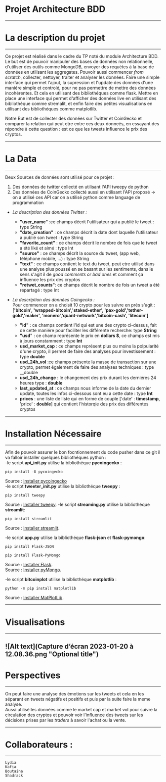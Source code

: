 # Projet Architecture BDD
---------------------------------------------------------------
# La description du projet
---------------------------------------------------------------
Ce projet est réalisé dans le cadre du TP noté du module Architecture BDD.
Le but est de pouvoir manipuler des bases de données non relationnelle, d'utiliser des outils comme MongoDB, envoyer des requétes à la base de données en utilisant les aggregates. Pouvoir aussi commencer _from scratch_, collecter, nettoyer, traiter et analyser les données.
Faire une simple interface qui permet l'ajout, la supression et l'update des données d'une maniére simple et controlé, pour ne pas permettre de mettre des données incohérentes. Et cela en utilisant des bibliothéques comme flask.
Mettre en place une interface qui permet d'afficher des données live en utilisant des bibliothéque comme stremalit, et enfin faire des petites visualisations en utilisant des bibliothéques comme matplotlib.

Notre But est de collecter des données sur Twitter et CoinGecko et comparer la relation qui peut etre entre ces deux donneés, en essayant des répondre à cette question : est ce que les tweets influence le prix des cryptos.  

---------------------------------------------------------------
# La Data
---------------------------------------------------------------
Deux Sources de données sont utilisé pour ce projet : 
1. Des données de twitter collecté en utilisant l'API tweepy de python
2. Des données de CoinGecko collecté aussi en utilisant l'API proposé
-> on a utilisé ces API car on a utilisé python comme language de programmation
- _La description des données Twitter :_  
    - __"user_name"__ :ce champs décrit l'utilisateur qui a publié le tweet : type String
    - __"date_creation"__ : ce champs décrit la date dont laquelle l'utilisateur a publié son tweet : type String
    - __"favorite_count"__ : ce champs décrit le nombre de fois que le tweet a été liké et aimé : type Int
    - __"source"__ : ce champs décrit la source du tweet, (app web, téléphone mobile, ...) : type String
    - __"text"__ : ce champs contient le text du tweet, peut etre utilisé dans une analyse plus poussé en se basant sur les sentiments, dans le sens s'agit il de _good comments or bad ones_ et comment ça influence les prix des cryptos
    - __"retwet_counts"__: ce champs décrit le nombre de fois un tweet a été repartagé : type Int

- _La description des données Coingecko :_  
Pour commencer on a choisit 10 crypto pour les suivre en près s'agit :  
    __['bitcoin', 'wrapped-bitcoin','staked-ether', 'pax-gold','tether-gold','maker', 'monero','quant-network','bitcoin-cash', 'litecoin']__
    - __"id"__ : ce champs contient l'id qui est une des crypto ci-dessus, fait de cette maniére pour faciliter les différente recherche: type __String__
    - __"usd"__ : ce champ représente le prix en __dollars $__, ce champs est mis à jours constamment : type __Int__
    - __usd_market_cap__ : ce champs représent plus ou moins la polpularité d'une crypto, il permet de faire des analyses pour investissement : type __double__
    - __usd_24h_vol__ :ce champs présente la masse de transaction sur une crypto, permet également de faire des analyses techniques : type __double
    - __usd_24h_change__ : le changement des prix durant les derniéres 24 heures type : __double__
    - __last_updated_at__ : ce champs nous informe de la date du dernier update, toutes les infos ci-dessous sont eu a cette date : type __Int__
    - __prices__ : une liste de liste qui en forme de couple ['date' : __timestamp__, 'price' : __double__] qui contient l'historqie des prix des différentes cryptos
 
---------------------------------------------------------------
# Installation Nécessaire
---------------------------------------------------------------
Afin de pouvoir assurer le bon focntionnement du code pusher dans ce git il va falloir installer quelques bibliothéques python :  
-le script __api_init.py__ utilise la bibliothéque __pycoingecko__ :  
``` 
pip install -U pycoingecko
```  

Source : [Installer pycoingecko](https://pypi.org/project/pycoingecko/)   
-le script __tweeter_init.py__ utilise la bibliothéque __tweepy__ :  

``` 
pip install tweepy
```  
Source : [Installer tweepy](https://docs.tweepy.org/en/stable/install.html). 
-le script __streaming.py__ utilise la bibliothéque __streamlit__:  
```
pip install streamlit
```
Source : [Installer streamlit](https://docs.streamlit.io/library/get-started/installation). 
 
-le script __app.py__ utilise la bibliothéque __flask-json__ et __flask-pymongo__:  
```
pip install Flask-JSON

pip install Flask-PyMongo
```
Source : [Installer Flask](https://pypi.org/project/Flask-JSON/).   
Source : [Installer pyMongo](https://pypi.org/project/Flask-PyMongo/).

-le script __bitcoinplot__ utilise la bibliothéque __matplotlib__ :  
```
python -m pip install matplotlib
```
Source : [Installer MatPlotLib](https://matplotlib.org/stable/users/installing/index.html). 

---------------------------------------------------------------
# Visualisations
---------------------------------------------------------------
![Alt text](Capture d’écran 2023-01-20 à 12.08.36.png "Optional title")
---------------------------------------------------------------
# Perspectives
---------------------------------------------------------------
On peut faire une analyse des émotions sur les tweets et cela en les séparant en tweets négatifs et positifs et puis par la suite faire la meme analyse.  
Aussi utilisé les données comme le market cap et market vol pour suivre la circulation des cryptos et pouvoir voir l'influence des tweets sur les décisions prises par les _traders_ à savoir l'achat ou la vente.  

---------------------------------------------------------------
# Collaborateurs : 
---------------------------------------------------------------
    Lydia 
    Kafia 
    Boutaina 
    Shadrack
